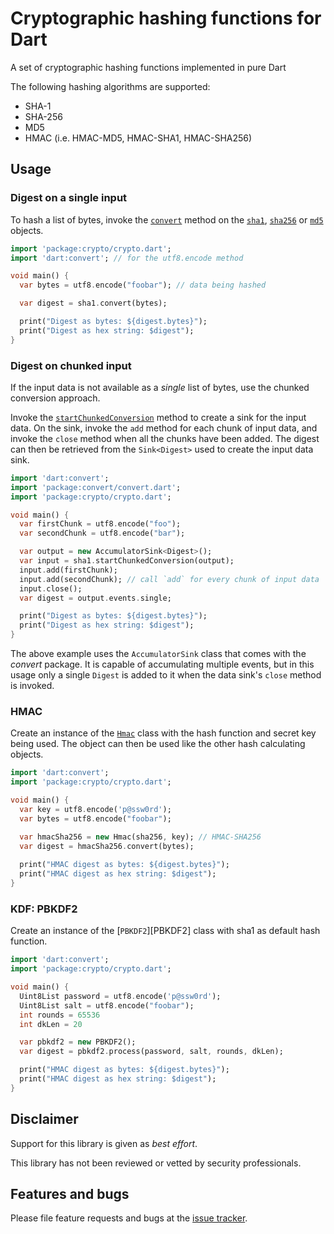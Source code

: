 # Cryptographic hashing functions for Dart

A set of cryptographic hashing functions implemented in pure Dart

The following hashing algorithms are supported:

* SHA-1
* SHA-256
* MD5
* HMAC (i.e. HMAC-MD5, HMAC-SHA1, HMAC-SHA256)

## Usage

### Digest on a single input

To hash a list of bytes, invoke the [`convert`][convert] method on the
[`sha1`][sha1-obj], [`sha256`][sha256-obj] or [`md5`][md5-obj]
objects.

```dart
import 'package:crypto/crypto.dart';
import 'dart:convert'; // for the utf8.encode method

void main() {
  var bytes = utf8.encode("foobar"); // data being hashed

  var digest = sha1.convert(bytes);

  print("Digest as bytes: ${digest.bytes}");
  print("Digest as hex string: $digest");
}
```

### Digest on chunked input

If the input data is not available as a _single_ list of bytes, use
the chunked conversion approach.

Invoke the [`startChunkedConversion`][startChunkedConversion] method
to create a sink for the input data. On the sink, invoke the `add`
method for each chunk of input data, and invoke the `close` method
when all the chunks have been added. The digest can then be retrieved
from the `Sink<Digest>` used to create the input data sink.

```dart
import 'dart:convert';
import 'package:convert/convert.dart';
import 'package:crypto/crypto.dart';

void main() {
  var firstChunk = utf8.encode("foo");
  var secondChunk = utf8.encode("bar");

  var output = new AccumulatorSink<Digest>();
  var input = sha1.startChunkedConversion(output);
  input.add(firstChunk);
  input.add(secondChunk); // call `add` for every chunk of input data
  input.close();
  var digest = output.events.single;

  print("Digest as bytes: ${digest.bytes}");
  print("Digest as hex string: $digest");
}
```

The above example uses the `AccumulatorSink` class that comes with the
_convert_ package. It is capable of accumulating multiple events, but
in this usage only a single `Digest` is added to it when the data sink's
`close` method is invoked.

### HMAC

Create an instance of the [`Hmac`][Hmac] class with the hash function
and secret key being used.  The object can then be used like the other
hash calculating objects.

```dart
import 'dart:convert';
import 'package:crypto/crypto.dart';

void main() {
  var key = utf8.encode('p@ssw0rd');
  var bytes = utf8.encode("foobar");

  var hmacSha256 = new Hmac(sha256, key); // HMAC-SHA256
  var digest = hmacSha256.convert(bytes);
  
  print("HMAC digest as bytes: ${digest.bytes}");
  print("HMAC digest as hex string: $digest");
}
```

### KDF: PBKDF2

Create an instance of the [`PBKDF2`][PBKDF2] class with sha1 as default hash function.

```dart
import 'dart:convert';
import 'package:crypto/crypto.dart';

void main() {
  Uint8List password = utf8.encode('p@ssw0rd');
  Uint8List salt = utf8.encode("foobar");
  int rounds = 65536
  int dkLen = 20

  var pbkdf2 = new PBKDF2();
  var digest = pbkdf2.process(password, salt, rounds, dkLen);

  print("HMAC digest as bytes: ${digest.bytes}");
  print("HMAC digest as hex string: $digest");
}
```

## Disclaimer

Support for this library is given as _best effort_.

This library has not been reviewed or vetted by security professionals.

## Features and bugs

Please file feature requests and bugs at the [issue tracker][tracker].

[convert]: https://www.dartdocs.org/documentation/crypto/latest/crypto/Hash/convert.html
[Digest]: https://www.dartdocs.org/documentation/crypto/latest/crypto/Digest-class.html
[Hmac]: https://www.dartdocs.org/documentation/crypto/latest/crypto/Hmac-class.html
[MD5]: https://www.dartdocs.org/documentation/crypto/latest/crypto/MD5-class.html
[Sha1]: https://www.dartdocs.org/documentation/crypto/latest/crypto/Sha1-class.html
[Sha256]: https://www.dartdocs.org/documentation/crypto/latest/crypto/Sha256-class.html
[md5-obj]: https://www.dartdocs.org/documentation/crypto/latest/crypto/md5.html
[sha1-obj]: https://www.dartdocs.org/documentation/crypto/latest/crypto/sha1.html
[sha256-obj]: https://www.dartdocs.org/documentation/crypto/latest/crypto/sha256.html
[startChunkedConversion]: https://www.dartdocs.org/documentation/crypto/latest/crypto/Hash/startChunkedConversion.html
[tracker]: https://github.com/dart-lang/crypto/issues
